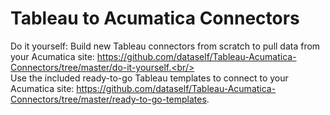 # Tableau to Acumatica Connectors
Do it yourself: Build new Tableau connectors from scratch to pull data from your Acumatica site: https://github.com/dataself/Tableau-Acumatica-Connectors/tree/master/do-it-yourself.<br/><br/>
Use the included ready-to-go Tableau templates to connect to your Acumatica site: https://github.com/dataself/Tableau-Acumatica-Connectors/tree/master/ready-to-go-templates.
